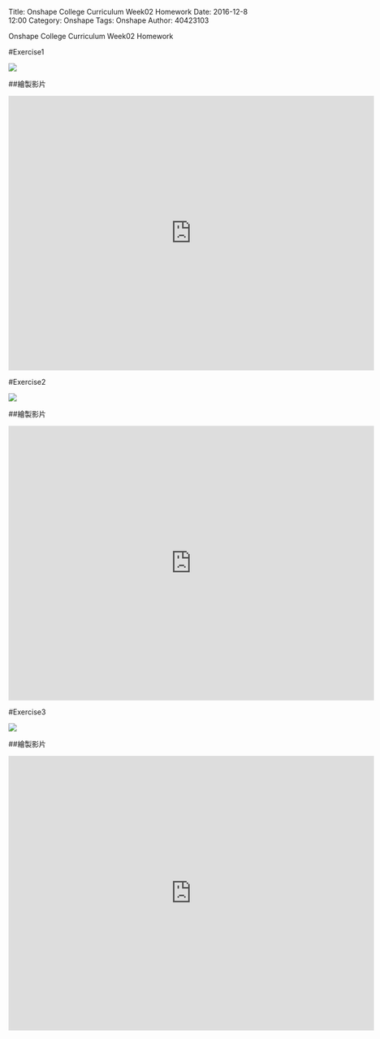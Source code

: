 Title: Onshape College Curriculum Week02 Homework
Date: 2016-12-8 12:00
Category: Onshape
Tags: Onshape
Author: 40423103

Onshape College Curriculum Week02 Homework 

<!-- PELICAN_END_SUMMARY -->

#Exercise1

<img src="http://i.imgur.com/llGQ4hP.jpg" >

##繪製影片

<iframe src="https://player.vimeo.com/video/190911807" width="720" height="540" frameborder="0" webkitallowfullscreen mozallowfullscreen allowfullscreen></iframe>

#Exercise2

<img src="http://i.imgur.com/1AhmhEX.jpg">

##繪製影片

<iframe src="https://player.vimeo.com/video/190927575" width="720" height="540" frameborder="0" webkitallowfullscreen mozallowfullscreen allowfullscreen></iframe>

#Exercise3

<img src="http://i.imgur.com/45dhpIN.jpg" >

##繪製影片

<iframe src="https://player.vimeo.com/video/190932907" width="720" height="540" frameborder="0" webkitallowfullscreen mozallowfullscreen allowfullscreen></iframe>





